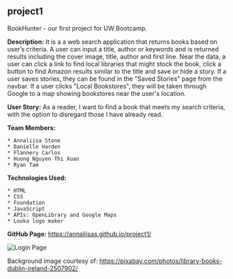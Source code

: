 ## project1

BookHunter - our first project for UW Bootcamp. 

**Description:**
It is a a web search application that returns books based on user’s criteria. A user can input a title, author or keywords and is returned results including the cover image, title, author and first line. Near the data, a user can click a link to find local libraries that might stock the book, click a button to find Amazon results similar to the title and save or hide a story. If a user saves stories, they can be found in the "Saved Stories" page from the navbar. If a user clicks "Local Bookstores", they will be taken through Google to a map showing bookstores near the user's location. 

**User Story:**
As a reader, I want to find a book that meets my search criteria, with the option to disregard those I have already read.

**Team Members:**    

    * Annaliisa Stone  
    * Danielle Harden  
    * Flannery Carlos  
    * Huong Nguyen Thi Xuan  
    * Ryan Tam

**Technologies Used:**  
   
    * HTML  
    * CSS  
    * Foundation   
    * JavaScript  
    * APIs: OpenLibrary and Google Maps  
    * Looka logo maker  

**GitHub Page:** 
https://annaliisas.github.io/project1/  

![Login Page](/assets/login-page.png)

Background image courtesy of: https://pixabay.com/photos/library-books-dublin-ireland-2507902/
